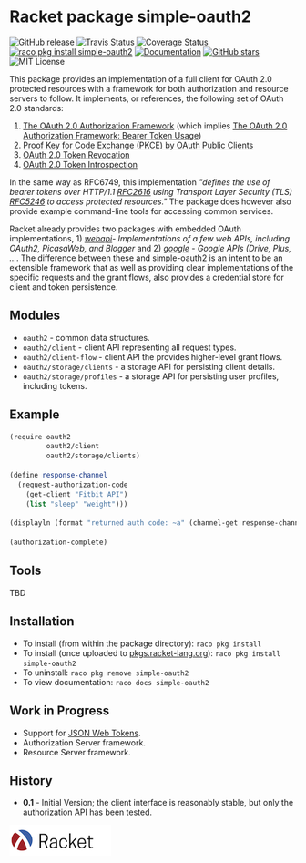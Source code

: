 # Racket package simple-oauth2

[![GitHub release](https://img.shields.io/github/release/johnstonskj/simple-oauth2.svg?style=flat-square)](https://github.com/johnstonskj/simple-oauth2/releases)
[![Travis Status](https://travis-ci.org/johnstonskj/simple-oauth2.svg)](https://www.travis-ci.org/johnstonskj/simple-oauth2)
[![Coverage Status](https://coveralls.io/repos/github/johnstonskj/simple-oauth2/badge.svg?branch=master)](https://coveralls.io/github/johnstonskj/simple-oauth2?branch=master)
[![raco pkg install simple-oauth2](https://img.shields.io/badge/raco%20pkg%20install-simple--oauth2-blue.svg)](http://pkgs.racket-lang.org/package/simple-oauth2)
[![Documentation](https://img.shields.io/badge/raco%20docs-simple--oauth2-blue.svg)](http://docs.racket-lang.org/simple-oauth2/index.html)
[![GitHub stars](https://img.shields.io/github/stars/johnstonskj/simple-oauth2.svg)](https://github.com/johnstonskj/simple-oauth2/stargazers)
![MIT License](https://img.shields.io/badge/license-MIT-118811.svg)

This package provides an implementation of a full client for OAuth 2.0 protected resources with a framework for both authorization and resource servers to follow. It implements, or references, the following set of OAuth 2.0 standards:

1. [The OAuth 2.0 Authorization Framework](https://tools.ietf.org/html/rfc6749) (which implies [The OAuth 2.0 Authorization Framework: Bearer Token Usage](https://tools.ietf.org/html/rfc6750))
2. [Proof Key for Code Exchange (PKCE) by OAuth Public Clients](https://tools.ietf.org/html/rfc7636)
3. [OAuth 2.0 Token Revocation](https://tools.ietf.org/html/rfc7009)
4. [OAuth 2.0 Token Introspection](https://tools.ietf.org/html/rfc7662)

In the same way as RFC6749, this implementation *"defines the use of bearer tokens over HTTP/1.1
   [RFC2616](https://tools.ietf.org/html/2616) using Transport Layer Security (TLS) [RFC5246](https://tools.ietf.org/html/5246) to access
   protected resources."* The package does however also provide example command-line tools for accessing common services.

Racket already provides two packages with embedded OAuth implementations, 1) *[webapi](https://pkgs.racket-lang.org/package/webapi)- Implementations of a few web APIs, including OAuth2, PicasaWeb, and Blogger* and 2) *[google](https://pkgs.racket-lang.org/package/google) - Google APIs (Drive, Plus, ...*. The difference between these and simple-oauth2 is an intent to be an extensible framework that as well as providing clear implementations of the specific requests and the grant flows, also provides a credential store for client and token persistence.


## Modules

* `oauth2` - common data structures.
* `oauth2/client` - client API representing all request types.
* `oauth2/client-flow` - client API the provides higher-level grant flows.
* `oauth2/storage/clients` - a storage API for persisting client details.
* `oauth2/storage/profiles` - a storage API for persisting user profiles, including tokens.

## Example

```scheme
(require oauth2
         oauth2/client
         oauth2/storage/clients)

(define response-channel
  (request-authorization-code
    (get-client "Fitbit API")
    (list "sleep" "weight")))

(displayln (format "returned auth code: ~a" (channel-get response-channel)))

(authorization-complete)
```

## Tools

TBD

## Installation

* To install (from within the package directory): `raco pkg install`
* To install (once uploaded to [pkgs.racket-lang.org](https://pkgs.racket-lang.org/)): `raco pkg install simple-oauth2`
* To uninstall: `raco pkg remove simple-oauth2`
* To view documentation: `raco docs simple-oauth2`

## Work in Progress

* Support for [JSON Web Tokens](https://tools.ietf.org/html/rfc7519).
* Authorization Server framework.
* Resource Server framework.

## History

* **0.1** - Initial Version; the client interface is reasonably stable, but only the authorization API has been tested.

[![Racket Language](https://raw.githubusercontent.com/johnstonskj/racket-scaffold/master/scaffold/plank-files/racket-lang.png)](https://racket-lang.org/)
